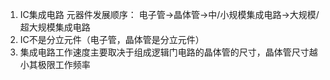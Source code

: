 1. IC集成电路
元器件发展顺序：
电子管->晶体管->中/小规模集成电路->大规模/超大规模集成电路
2. IC不是分立元件（电子管，晶体管是分立元件）
3. 集成电路工作速度主要取决于组成逻辑门电路的晶体管的尺寸，晶体管尺寸越小其极限工作频率